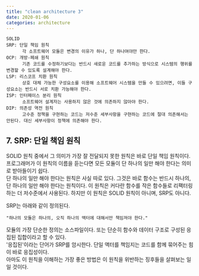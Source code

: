 ```yaml
---
title: "clean architecture 3"
date: 2020-01-06
categories: architecture
---
```


```text
SOLID
SRP: 단일 책임 원칙
      각 소프트웨어 모듈은 변경의 이유가 하나, 단 하나여야만 한다.
OCP: 개방-페쇄 원칙
      기존 코드를 수정하기보다는 반드시 새로운 코드를 추가하는 방식으로 시스템의 행위를 변경할 수 있도록 설계해야 한다.
LSP: 리스코프 치환 원칙
      상호 대체 가능한 구성요소를 이용해 소프트웨어 시스템을 만들 수 있으려면, 이들 구성요소는 반드시 서로 치환 가능해야 한다.
ISP: 인터페이스 분리 원칙
      소프트웨어 설계자는 사용하지 않은 것에 의존하지 않아야 한다.
DIP: 의존성 역전 원칙
      고수준 정책을 구현하는 코드는 저수준 세부사항을 구현하는 코드에 절대 의존해서는 안된다. 대신 세부사항이 정책에 의존해야 한다.
```

## 7. SRP: 단일 책임 원칙
SOLID 원칙 중에서 그 의미가 가장 잘 전달되지 못한 원칙은 바로 단일 책임 원칙이다. 프로그래머가 이 원칙의 이름을 듣는다면 모든 모듈이 단 하나의 일만 해야 한다는 의미로 받아들이기 쉽다.  
단 하나의 일만 해야 한다는 원칙은 사실 따로 있다. 그것은 바로 함수는 반드시 하나의, 단 하나의 일만 해야 한다는 원칙이다. 이 원칙은 커다란 함수를 작은 함수들로 리팩터링하는 더 저수준에서 사용된다. 하지만 이 원칙은 SOLID 원칙이 아니며, SRP도 아니다.  

SRP는 아래와 같이 정의된다.

```text
"하나의 모듈은 하나의, 오직 하나의 액터에 대해서만 책임져야 한다."
```

모듈의 가장 단순한 정의는 소스파일이다. 또는 단순히 함수와 데이터 구조로 구성된 응집된 집합이라고 할 수 있다.  
'응집된'이라는 단어가 SRP를 암시한다. 단일 액터를 책임지는 코드를 함께 묶어주는 힘이 바로 응집성이다.  
아마도 이 원칙을 이해하는 가장 좋은 방법은 이 원칙을 위반하는 징후들을 살펴보는 일일 것이다.

